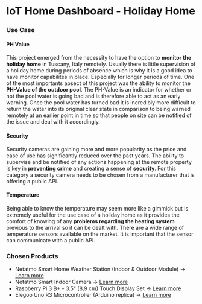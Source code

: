 # IoT Home Dashboard - Holiday Home

### Use Case


#### PH Value 
This project emerged from the necessity to have the option to **monitor the holiday home** in Tuscany, Italy remotely. Usually there is little supervision of a
holiday home during periods of absence which is why it is a good idea to have monitor capabilites in place. Especially for longer periods of time. One of the
most importants apsect of this project was the ability to monitor the **PH-Value of the outdoor pool**. The PH-Value is an indicator for whether or not the pool water 
is going bad and is therefore able to act as an early warning. Once the pool water has turned bad it is incredibly more difficult to return 
the water into its original clear state in comparison to being warned remotely at an earlier point in time so that people on site can be notified of the issue
and deal with it accordingly. 

#### Security
Security cameras are gaining more and more popularity as the price and ease of use has significantly reduced over the past years. The ability to supervise and be notified of
any actions happening at the remote property is key in **preventing crime** and creating a sense of **security**. For this category a security camera needs to be chosen from a manufacturer 
that is offering a public API.

#### Temperature
Being able to know the temperature may seem more like a gimmick but is extremely useful for the use case of a holiday home as it provides the comfort
of knowing of any **problems regarding the  heating system** previous to the arrival so it can be dealt with.
There are a wide range of temperature sensors available on the market. It is important that the sensor can communicate with a public API.

### Chosen Products
- Netatmo Smart Home Weather Station (Indoor & Outdoor Module) -> <a href="https://www.netatmo.com/en-eu/weather/weatherstation">Learn more<a>
- Netatmo Smart Indoor Camera -> <a href="https://www.netatmo.com/en-eu/security/cam-indoor">Learn more<a>
- Raspberry Pi 3 B+ - 3.5" (8,9 cm) Touch Display Set -> <a href="https://www.reichelt.com/ch/en/raspberry-pi-3-3-5-8-9-cm-touchscreen-display-set-rpi-set-3-5-3b--p239418.html?&trstct=pos_1&nbc=1">Learn more</a>
- Elegoo Uno R3 Microcontroller (Arduino replica) -> <a href="https://www.amazon.de/-/en/gp/product/B01EWOE0UU/ref=ppx_yo_dt_b_search_asin_title?ie=UTF8&psc=1">Learn more</a>


